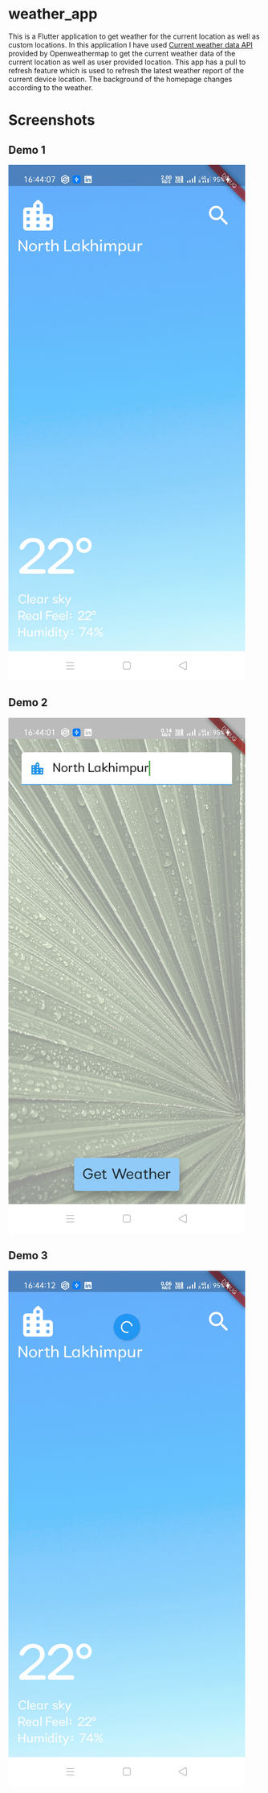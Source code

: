 # weather_app

This is a Flutter application to get weather for the current location as well as custom locations. In this application I have used [Current weather data API](https://openweathermap.org/current) provided by Openweathermap to get the current weather data of the current location as well as user provided location. This app has a pull to refresh feature which is used to refresh the latest weather report of the current device location. The background of the homepage changes according to the weather.

# Screenshots

## Demo 1
![](./ss1.jpg)

## Demo 2
![](./ss2.jpg)

## Demo 3
![](./ss3.jpg)